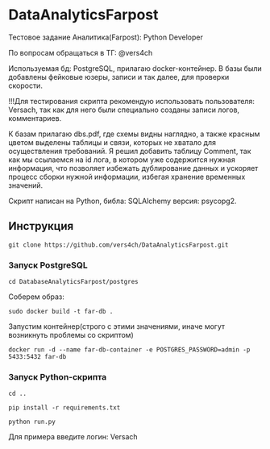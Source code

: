 # DataAnalyticsFarpost

Тестовое задание Аналитика(Farpost): Python Developer

По вопросам обращаться в ТГ: @vers4ch

Используемая бд: PostgreSQL, прилагаю docker-контейнер. 
В базы были добавлены фейковые юзеры, записи и так далее, для проверки скорости. 

!!!Для тестирования скрипта рекомендую использовать пользователя: Versach, так как для него были специально созданы записи логов, комментариев.


>>
К базам прилагаю dbs.pdf, где схемы видны наглядно, а также красным цветом выделены таблицы и связи, которых не хватало для осуществления требований. Я решил добавить таблицу Comment, так как мы ссылаемся на id лога, в котором уже содержится нужная информация, что позволяет избежать дублирование данных и ускоряет процесс сборки нужной информации, избегая хранение временных значений.


Скрипт написан на Python, библа: SQLAlchemy версия: psycopg2.


## Инструкция
```shell
git clone https://github.com/vers4ch/DataAnalyticsFarpost.git
```
### Запуск PostgreSQL
```shell
cd DatabaseAnalyticsFarpost/postgres
```
Соберем образ:
```shell
sudo docker build -t far-db .
```
Запустим контейнер(строго с этими значениями, иначе могут возникнуть проблемы со скриптом)
```shell
docker run -d --name far-db-container -e POSTGRES_PASSWORD=admin -p 5433:5432 far-db
```
### Запуск Python-скрипта
```shell
cd ..
```
```shell
pip install -r requirements.txt
```
```shell
python run.py
```
Для примера введите логин: Versach